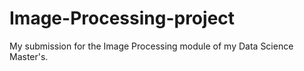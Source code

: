 # Image-Processing-project
My submission for the Image Processing module of my Data Science Master's.
